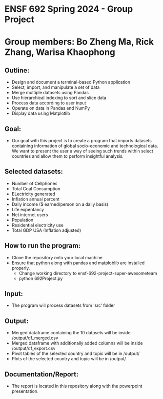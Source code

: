 # ENSF 692 Spring 2024 - Group Project

# Group members: Bo Zheng Ma, Rick Zhang, Warisa Khaophong 


## Outline:
* Design and document a terminal-based Python application
* Select, import, and manipulate a set of data
* Merge multiple datasets using Pandas
* Use hierarchical indexing to sort and slice data
* Process data according to user input
* Operate on data in Pandas and NumPy
* Display data using Matplotlib


## Goal:
* Our goal with this project is to create a program that imports datasets containing information of global socio-economic and technological data. We want to present the user a way of seeing such trends within select countries and allow them to perform insightful analysis.


## Selected datasets:
* Number of Cellphones 
* Total Coal Consumption 
* ELectricity generated 
* Inflation annual percent 
* Daily income ($ earned/person on a daily basis)
* Life expentancy
* Net internet users
* Population
* Residential electricity use
* Total GDP USA (Inflation adjusted)

## How to run the program:
* Clone the repository onto your local machine
* Ensure that python along with pandas and matploblib are installed properly.
    * Change working directory to ensf-692-project-super-awesometeam
    * python 692Project.py

## Input:
* The program will process datasets from 'src' folder

## Output:
* Merged dataframe containing the 10 datasets will be inside /output/df_merged.csv
* Merged dataframe with additionally added columns will be inside /output/df_export.csv
* Pivot tables of the selected country and topic will be in /output/
* Plots of the selected country and topic will be in /output/

## Documentation/Report:
* The report is located in this repository along with the powerpoint presentation.